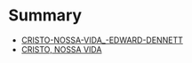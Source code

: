 # Summary

* [CRISTO-NOSSA-VIDA_-EDWARD-DENNETT](README.md)
* [CRISTO, NOSSA VIDA](cristo,_nossa_vida.md)
